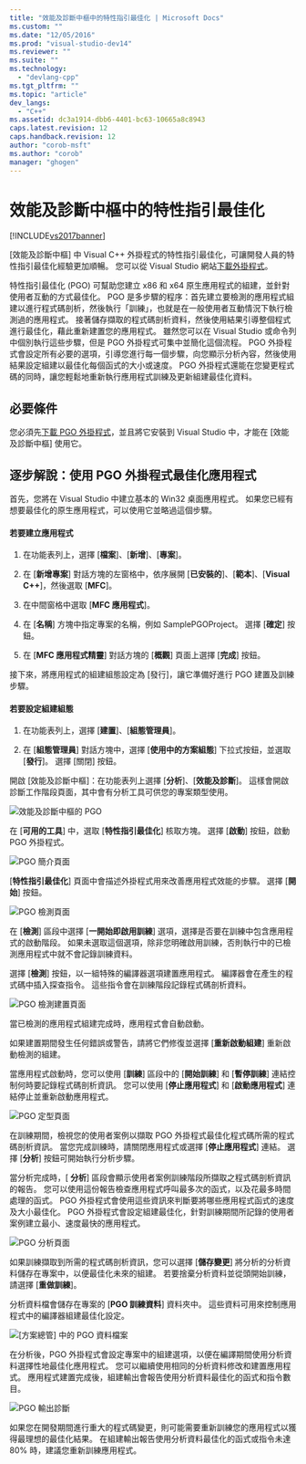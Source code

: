 ```yaml
---
title: "效能及診斷中樞中的特性指引最佳化 | Microsoft Docs"
ms.custom: ""
ms.date: "12/05/2016"
ms.prod: "visual-studio-dev14"
ms.reviewer: ""
ms.suite: ""
ms.technology: 
  - "devlang-cpp"
ms.tgt_pltfrm: ""
ms.topic: "article"
dev_langs: 
  - "C++"
ms.assetid: dc3a1914-dbb6-4401-bc63-10665a8c8943
caps.latest.revision: 12
caps.handback.revision: 12
author: "corob-msft"
ms.author: "corob"
manager: "ghogen"
---
```

# 效能及診斷中樞中的特性指引最佳化
[!INCLUDE[vs2017banner](../../assembler/inline/includes/vs2017banner.md)]

\[效能及診斷中樞\] 中 Visual C\+\+ 外掛程式的特性指引最佳化，可讓開發人員的特性指引最佳化經驗更加順暢。  您可以從 Visual Studio 網站[下載外掛程式](http://go.microsoft.com/fwlink/p/?LinkId=327915)。  
  
 特性指引最佳化 \(PGO\) 可幫助您建立 x86 和 x64 原生應用程式的組建，並針對使用者互動的方式最佳化。  PGO 是多步驟的程序：首先建立要檢測的應用程式組建以進行程式碼剖析，然後執行「訓練」，也就是在一般使用者互動情況下執行檢測過的應用程式。  接著儲存擷取的程式碼剖析資料，然後使用結果引導整個程式進行最佳化，藉此重新建置您的應用程式。  雖然您可以在 Visual Studio 或命令列中個別執行這些步驟，但是 PGO 外掛程式可集中並簡化這個流程。  PGO 外掛程式會設定所有必要的選項，引導您進行每一個步驟，向您顯示分析內容，然後使用結果設定組建以最佳化每個函式的大小或速度。  PGO 外掛程式還能在您變更程式碼的同時，讓您輕鬆地重新執行應用程式訓練及更新組建最佳化資料。  
  
## 必要條件  
 您必須先[下載 PGO 外掛程式](http://go.microsoft.com/fwlink/p/?LinkId=327915)，並且將它安裝到 Visual Studio 中，才能在 \[效能及診斷中樞\] 使用它。  
  
## 逐步解說：使用 PGO 外掛程式最佳化應用程式  
 首先，您將在 Visual Studio 中建立基本的 Win32 桌面應用程式。  如果您已經有想要最佳化的原生應用程式，可以使用它並略過這個步驟。  
  
#### 若要建立應用程式  
  
1.  在功能表列上，選擇 \[**檔案**\]、\[**新增**\]、\[**專案**\]。  
  
2.  在 \[**新增專案**\] 對話方塊的左窗格中，依序展開 \[**已安裝的**\]、\[**範本**\]、\[**Visual C\+\+**\]，然後選取 \[**MFC**\]。  
  
3.  在中間窗格中選取 \[**MFC 應用程式**\]。  
  
4.  在 \[**名稱**\] 方塊中指定專案的名稱，例如 SamplePGOProject。  選擇 \[**確定**\] 按鈕。  
  
5.  在 \[**MFC 應用程式精靈**\] 對話方塊的 \[**概觀**\] 頁面上選擇 \[**完成**\] 按鈕。  
  
 接下來，將應用程式的組建組態設定為 \[發行\]，讓它準備好進行 PGO 建置及訓練步驟。  
  
#### 若要設定組建組態  
  
1.  在功能表列上，選擇 \[**建置**\]、\[**組態管理員**\]。  
  
2.  在 \[**組態管理員**\] 對話方塊中，選擇 \[**使用中的方案組態**\] 下拉式按鈕，並選取 \[**發行**\]。  選擇 \[關閉\] 按鈕。  
  
 開啟 \[效能及診斷中樞\]：在功能表列上選擇 \[**分析**\]、\[**效能及診斷**\]。  這樣會開啟診斷工作階段頁面，其中會有分析工具可供您的專案類型使用。  
  
 ![效能及診斷中樞的 PGO](../../build/reference/media/pgofig0hub.png "PGOFig0Hub")  
  
 在 \[**可用的工具**\] 中，選取 \[**特性指引最佳化**\] 核取方塊。  選擇 \[**啟動**\] 按鈕，啟動 PGO 外掛程式。  
  
 ![PGO 簡介頁面](../../build/reference/media/pgofig1start.png "PGOFig1Start")  
  
 \[**特性指引最佳化**\] 頁面中會描述外掛程式用來改善應用程式效能的步驟。  選擇 \[**開始**\] 按鈕。  
  
 ![PGO 檢測頁面](../../build/reference/media/pgofig2instrument.png "PGOFig2Instrument")  
  
 在 \[**檢測**\] 區段中選擇 \[**一開始即啟用訓練**\] 選項，選擇是否要在訓練中包含應用程式的啟動階段。  如果未選取這個選項，除非您明確啟用訓練，否則執行中的已檢測應用程式中就不會記錄訓練資料。  
  
 選擇 \[**檢測**\] 按鈕，以一組特殊的編譯器選項建置應用程式。  編譯器會在產生的程式碼中插入探查指令。  這些指令會在訓練階段記錄程式碼剖析資料。  
  
 ![PGO 檢測建置頁面](../../build/reference/media/pgofig3build.PNG "PGOFig3Build")  
  
 當已檢測的應用程式組建完成時，應用程式會自動啟動。  
  
 如果建置期間發生任何錯誤或警告，請將它們修復並選擇 \[**重新啟動組建**\] 重新啟動檢測的組建。  
  
 當應用程式啟動時，您可以使用 \[**訓練**\] 區段中的 \[**開始訓練**\] 和 \[**暫停訓練**\] 連結控制何時要記錄程式碼剖析資訊。  您可以使用 \[**停止應用程式**\] 和 \[**啟動應用程式**\] 連結停止並重新啟動應用程式。  
  
 ![PGO 定型頁面](../../build/reference/media/pgofig4training.PNG "PGOFig4Training")  
  
 在訓練期間，檢視您的使用者案例以擷取 PGO 外掛程式最佳化程式碼所需的程式碼剖析資訊。  當您完成訓練時，請關閉應用程式或選擇 \[**停止應用程式**\] 連結。  選擇 \[**分析**\] 按鈕可開始執行分析步驟。  
  
 當分析完成時，\[ **分析**\] 區段會顯示使用者案例訓練階段所擷取之程式碼剖析資訊的報告。  您可以使用這份報告檢查應用程式呼叫最多次的函式，以及花最多時間處理的函式。  PGO 外掛程式會使用這些資訊來判斷要將哪些應用程式函式的速度及大小最佳化。  PGO 外掛程式會設定組建最佳化，針對訓練期間所記錄的使用者案例建立最小、速度最快的應用程式。  
  
 ![PGO 分析頁面](../../build/reference/media/pgofig5analyze.png "PGOFig5Analyze")  
  
 如果訓練擷取到所需的程式碼剖析資訊，您可以選擇 \[**儲存變更**\] 將分析的分析資料儲存在專案中，以便最佳化未來的組建。  若要捨棄分析資料並從頭開始訓練，請選擇 \[**重做訓練**\]。  
  
 分析資料檔會儲存在專案的 \[**PGO 訓練資料**\] 資料夾中。  這些資料可用來控制應用程式中的編譯器組建最佳化設定。  
  
 ![&#91;方案總管&#93; 中的 PGO 資料檔案](../../build/reference/media/pgofig6data.png "PGOFig6Data")  
  
 在分析後，PGO 外掛程式會設定專案中的組建選項，以便在編譯期間使用分析資料選擇性地最佳化應用程式。  您可以繼續使用相同的分析資料修改和建置應用程式。  應用程式建置完成後，組建輸出會報告使用分析資料最佳化的函式和指令數目。  
  
 ![PGO 輸出診斷](../../build/reference/media/pgofig7diagnostics.png "PGOFig7Diagnostics")  
  
 如果您在開發期間進行重大的程式碼變更，則可能需要重新訓練您的應用程式以獲得最理想的最佳化結果。  在組建輸出報告使用分析資料最佳化的函式或指令未達 80% 時，建議您重新訓練應用程式。
